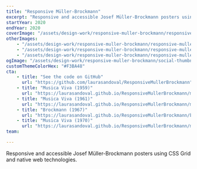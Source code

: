 ```yaml
---
title: "Responsive Müller-Brockmann"
excerpt: "Responsive and accessible Josef Müller-Brockmann posters using CSS Grid and native web technologies."
startYear: 2020
endYear: 2020
coverImage: "/assets/design-work/responsive-muller-brockmann/responsive-muller-brockmann-02.png"
otherImages:
    - "/assets/design-work/responsive-muller-brockmann/responsive-muller-brockmann-03.png"
    - "/assets/design-work/responsive-muller-brockmann/responsive-muller-brockmann-01.png"
    - "/assets/design-work/responsive-muller-brockmann/responsive-muller-brockmann-04.png"
ogImage: "/assets/design-work/responsive-muller-brockmann/social-thumbnail.png"
customThemeColorHex: "#F3BA48"
cta:
    - title: "See the code on GitHub"
      url: "https://github.com/laurasandoval/ResponsiveMullerBrockmann"
    - title: "Musica Viva (1959)"
      url: "https://laurasandoval.github.io/ResponsiveMullerBrockmann/musica-viva-1959/"
    - title: "Musica Viva (1961)"
      url: "https://laurasandoval.github.io/ResponsiveMullerBrockmann/musica-viva-1961/"
    - title: "Brockmann (1967)"
      url: "https://laurasandoval.github.io/ResponsiveMullerBrockmann/brockmann-1967/"
    - title: "Musica Viva (1970)"
      url: "https://laurasandoval.github.io/ResponsiveMullerBrockmann/musica-viva-1970/"
team:

---
```


Responsive and accessible Josef Müller-Brockmann posters using CSS Grid and native web technologies.